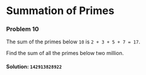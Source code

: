 # Summation of Primes
### Problem 10

The sum of the primes below `10` is `2 + 3 + 5 + 7 = 17`.

Find the sum of all the primes below two million.

#### Solution: `142913828922`